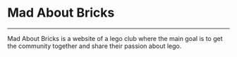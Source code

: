 # Mad About Bricks
<hr>
Mad About Bricks is a website of a lego club
where the main goal is to get the community together and share their passion about lego.